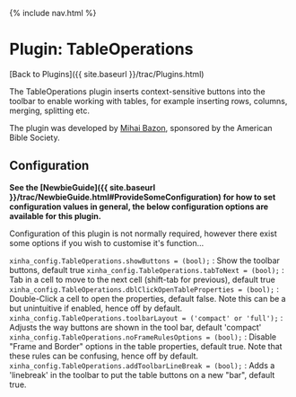 {% include nav.html %}

# Plugin: TableOperations

[Back to Plugins]({{ site.baseurl }}/trac/Plugins.html)

The TableOperations plugin inserts context-sensitive buttons into the toolbar to enable working with tables, for example inserting rows, columns, merging, splitting etc.

The plugin was developed by [Mihai Bazon](http://dynarch.com), sponsored by the American Bible Society.

## Configuration

**See the [NewbieGuide]({{ site.baseurl }}/trac/NewbieGuide.html#ProvideSomeConfiguration) for how to set configuration values in general, the below configuration options are available for this plugin.**

Configuration of this plugin is not normally required, however there exist some options if you wish to customise it's function...

   
  `xinha_config.TableOperations.showButtons = (bool);`
  :    Show the toolbar buttons, default true
  `xinha_config.TableOperations.tabToNext = (bool);`
  :    Tab in a cell to move to the next cell (shift-tab for previous), default true
  `xinha_config.TableOperations.dblClickOpenTableProperties = (bool);`
  :    Double-Click a cell to open the properties, default false.  Note this can be a but unintuitive if enabled, hence off by default.
  `xinha_config.TableOperations.toolbarLayout = ('compact' or 'full');`
  :    Adjusts the way buttons are shown in the tool bar, default 'compact'
  `xinha_config.TableOperations.noFrameRulesOptions = (bool);`
  :    Disable "Frame and Border" options in the table properties, default true.  Note that these rules can be confusing, hence off by default.
  `xinha_config.TableOperations.addToolbarLineBreak = (bool);`
  :    Adds a 'linebreak' in the toolbar to put the table buttons on a new "bar", default true.

